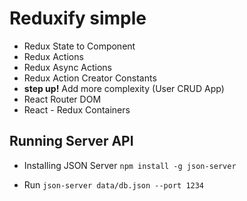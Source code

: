 # Reduxify simple

- Redux State to Component
- Redux Actions
- Redux Async Actions
- Redux Action Creator Constants
- __step up!__ Add more complexity (User CRUD App)
- React Router DOM
- React - Redux Containers

## Running Server API
- Installing JSON Server
``
npm install -g json-server
``

- Run
``
  json-server data/db.json --port 1234
``
